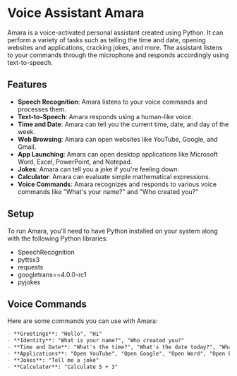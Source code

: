# Voice Assistant Amara

Amara is a voice-activated personal assistant created using Python. It can perform a variety of tasks such as telling the time and date, opening websites and applications, cracking jokes, and more. The assistant listens to your commands through the microphone and responds accordingly using text-to-speech.

## Features

- **Speech Recognition**: Amara listens to your voice commands and processes them.
- **Text-to-Speech**: Amara responds using a human-like voice.
- **Time and Date**: Amara can tell you the current time, date, and day of the week.
- **Web Browsing**: Amara can open websites like YouTube, Google, and Gmail.
- **App Launching**: Amara can open desktop applications like Microsoft Word, Excel, PowerPoint, and Notepad.
- **Jokes**: Amara can tell you a joke if you're feeling down.
- **Calculator**: Amara can evaluate simple mathematical expressions.
- **Voice Commands**: Amara recognizes and responds to various voice commands like "What's your name?" and "Who created you?"

## Setup

To run Amara, you'll need to have Python installed on your system along with the following Python libraries:
- SpeechRecognition
- pyttsx3
- requests
- googletrans==4.0.0-rc1
- pyjokes

## Voice Commands

Here are some commands you can use with Amara:

```markdown
- **Greetings**: "Hello", "Hi"
- **Identity**: "What is your name?", "Who created you?"
- **Time and Date**: "What's the time?", "What's the date today?", "What day is it?"
- **Applications**: "Open YouTube", "Open Google", "Open Word", "Open Excel", "Open Notepad"
- **Jokes**: "Tell me a joke"
- **Calculator**: "Calculate 5 + 3"
